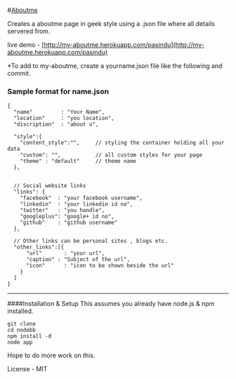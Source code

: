 
#[Aboutme](https://github.com/pasindud/myprofile) 

Creates a aboutme page in geek style using a .json file where all details servered from.

live demo - [http://my-aboutme.herokuapp.com/pasindu](http://my-aboutme.herokuapp.com/pasindu)



*To add to my-aboutme, create a yourname.json file like the following and commit.

### Sample format for name.json 

```
{
  "name" 		 : "Your Name",
  "location"     : "you location",
  "discription"  : "about u",		
 
  "style":{
  	"content_style":"",  	// styling the container holding all your data
  	"custom": "",  			// all custom styles for your page
    "theme" : "default" 	// theme name		
  },

	
  // Social website links	
  "links": {
    "facebook"	: "your facebook username",
    "linkedin"	: "your linkedin id no",
    "twitter" 	: "you handle",
    "googleplus": "google+ id no",
    "github" 	: "github username"
  },

  // Other links can be personal sites , blogs etc.
  "other_links":[{
	  "url"		  : "your url",
	  "caption"	: "Subject of the url",
	  "icon"	  : "icon to be shown beside the url" 
	}
  ]
}

```

***


####Installation & Setup
This assumes you already have node.js & npm installed.
```
git clone 
cd nodebb
npm install -d
node app
```

Hope to do more work on this.

License - MIT
